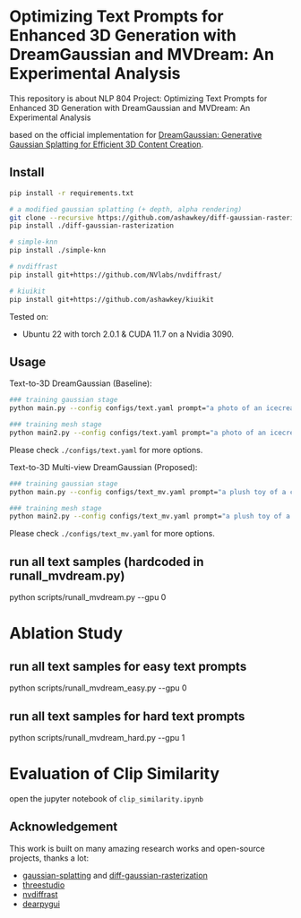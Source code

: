# Optimizing Text Prompts for Enhanced 3D Generation with DreamGaussian and MVDream: An Experimental Analysis

This repository is about NLP 804 Project: Optimizing Text Prompts for Enhanced 3D Generation with DreamGaussian and MVDream: An Experimental Analysis

based on the official implementation for [DreamGaussian: Generative Gaussian Splatting for Efficient 3D Content Creation](https://arxiv.org/abs/2309.16653).


## Install

```bash
pip install -r requirements.txt

# a modified gaussian splatting (+ depth, alpha rendering)
git clone --recursive https://github.com/ashawkey/diff-gaussian-rasterization
pip install ./diff-gaussian-rasterization

# simple-knn
pip install ./simple-knn

# nvdiffrast
pip install git+https://github.com/NVlabs/nvdiffrast/

# kiuikit
pip install git+https://github.com/ashawkey/kiuikit
```

Tested on:

- Ubuntu 22 with torch 2.0.1 & CUDA 11.7 on a Nvidia 3090.

## Usage


Text-to-3D DreamGaussian (Baseline):

```bash
### training gaussian stage
python main.py --config configs/text.yaml prompt="a photo of an icecream" save_path=icecream

### training mesh stage
python main2.py --config configs/text.yaml prompt="a photo of an icecream" save_path=icecream
```

Please check `./configs/text.yaml` for more options.

Text-to-3D Multi-view DreamGaussian (Proposed):

```bash
### training gaussian stage
python main.py --config configs/text_mv.yaml prompt="a plush toy of a corgi nurse" save_path=corgi_nurse

### training mesh stage
python main2.py --config configs/text_mv.yaml prompt="a plush toy of a corgi nurse" save_path=corgi_nurse
```

Please check `./configs/text_mv.yaml` for more options.



## run all text samples (hardcoded in runall_mvdream.py)
python scripts/runall_mvdream.py --gpu 0

# Ablation Study


## run all text samples for easy text prompts 
python scripts/runall_mvdream_easy.py --gpu 0



## run all text samples for hard text prompts
python scripts/runall_mvdream_hard.py --gpu 1


# Evaluation of Clip Similarity

open the jupyter notebook of `clip_similarity.ipynb`

## Acknowledgement

This work is built on many amazing research works and open-source projects, thanks a lot:

- [gaussian-splatting](https://github.com/graphdeco-inria/gaussian-splatting) and [diff-gaussian-rasterization](https://github.com/graphdeco-inria/diff-gaussian-rasterization)
- [threestudio](https://github.com/threestudio-project/threestudio)
- [nvdiffrast](https://github.com/NVlabs/nvdiffrast)
- [dearpygui](https://github.com/hoffstadt/DearPyGui)
